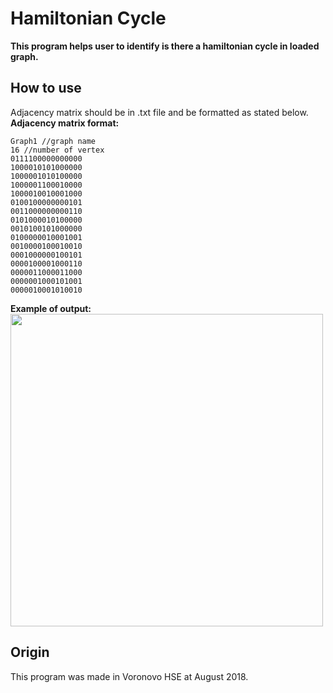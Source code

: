 # Hamiltonian Cycle #
<b>This program helps user to identify is there a hamiltonian cycle in loaded graph.</b>
<h2>How to use</h2>
Adjacency matrix should be in .txt file and be formatted as stated below.
<br /> <b>Adjacency matrix format:</b>

```
Graph1 //graph name
16 //number of vertex
0111100000000000
1000010101000000
1000001010100000
1000001100010000
1000010010001000
0100100000000101
0011000000000110
0101000010100000
0010100101000000
0100000010001001
0010000100010010
0001000000100101
0000100001000110
0000011000011000
0000001000101001
0000010001010010
```

<b>Example of output:</b> <br />
<img src="https://image.ibb.co/i6AFkz/Get_Image_1.gif" width="500">

<h2>Origin</h2>
This program was made in Voronovo HSE at August 2018.